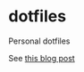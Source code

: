 # dotfiles
Personal dotfiles

See [this blog post](https://medium.com/@webprolific/getting-started-with-dotfiles-43c3602fd789)
